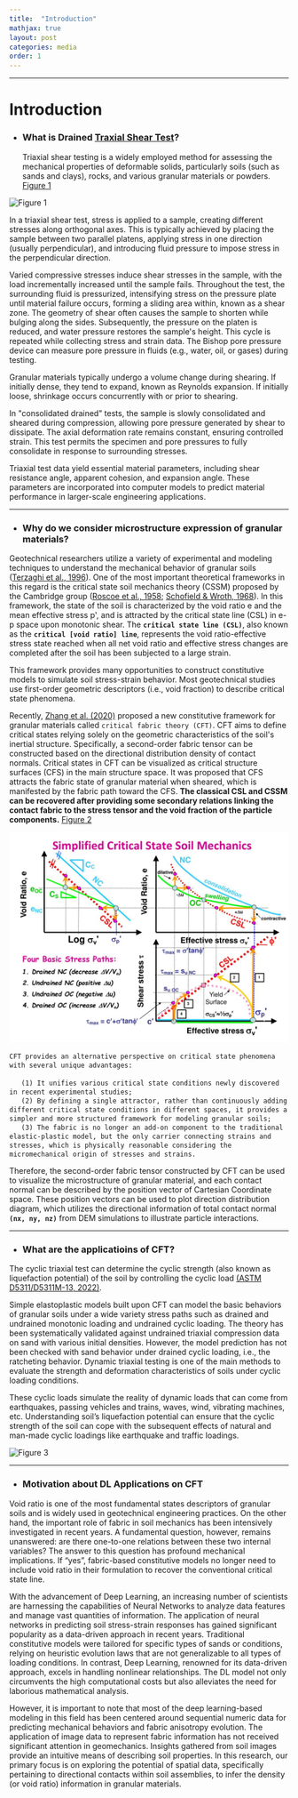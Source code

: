 ```yaml
---
title:  "Introduction"
mathjax: true
layout: post
categories: media
order: 1
---
```


---

# Introduction

* ### **What is Drained [Traxial Shear Test]?**
  
  Triaxial shear testing is a widely employed method for assessing the mechanical properties of deformable solids, particularly soils (such as sands and clays), rocks, and various granular materials or powders. [Figure 1]

![Figure 1](https://environment.uwe.ac.uk/geocal/SLOPES/GIFS/TRIAXIAL.GIF)  

In a triaxial shear test, stress is applied to a sample, creating different stresses along orthogonal axes. This is typically achieved by placing the sample between two parallel platens, applying stress in one direction (usually perpendicular), and introducing fluid pressure to impose stress in the perpendicular direction.

Varied compressive stresses induce shear stresses in the sample, with the load incrementally increased until the sample fails. Throughout the test, the surrounding fluid is pressurized, intensifying stress on the pressure plate until material failure occurs, forming a sliding area within, known as a shear zone. The geometry of shear often causes the sample to shorten while bulging along the sides. Subsequently, the pressure on the platen is reduced, and water pressure restores the sample's height. This cycle is repeated while collecting stress and strain data. The Bishop pore pressure device can measure pore pressure in fluids (e.g., water, oil, or gases) during testing.

Granular materials typically undergo a volume change during shearing. If initially dense, they tend to expand, known as Reynolds expansion. If initially loose, shrinkage occurs concurrently with or prior to shearing.

In "consolidated drained" tests, the sample is slowly consolidated and sheared during compression, allowing pore pressure generated by shear to dissipate. The axial deformation rate remains constant, ensuring controlled strain. This test permits the specimen and pore pressures to fully consolidate in response to surrounding stresses.

Triaxial test data yield essential material parameters, including shear resistance angle, apparent cohesion, and expansion angle. These parameters are incorporated into computer models to predict material performance in larger-scale engineering applications.


---


* ### **Why do we consider microstructure expression of granular materials?**
  
  
Geotechnical researchers utilize a variety of experimental and modeling techniques to understand the mechanical behavior of granular soils ([Terzaghi et al., 1996]). One of the most important theoretical frameworks in this regard is the critical state soil mechanics theory (CSSM) proposed by the Cambridge group ([Roscoe et al., 1958]; [Schofield & Wroth, 1968]). In this framework, the state of the soil is characterized by the void ratio e and the mean effective stress p', and is attracted by the critical state line (CSL) in e-p space upon monotonic shear. The **`critical state line (CSL)`**, also known as the **`critical [void ratio] line`**, represents the void ratio-effective stress state reached when all net void ratio and effective stress changes are completed after the soil has been subjected to a large strain.

This framework provides many opportunities to construct constitutive models to simulate soil stress-strain behavior. Most geotechnical studies use first-order geometric descriptors (i.e., void fraction) to describe critical state phenomena. 

Recently, [Zhang et al. (2020)] proposed a new constitutive framework for granular materials called `critical fabric theory (CFT)`. CFT aims to define critical states relying solely on the geometric characteristics of the soil's inertial structure. Specifically, a second-order fabric tensor can be constructed based on the directional distribution density of contact normals. Critical states in CFT can be visualized as critical structure surfaces (CFS) in the main structure space. It was proposed that CFS attracts the fabric state of granular material when sheared, which is manifested by the fabric path toward the CFS. **The classical CSL and CSSM can be recovered after providing some secondary relations linking the contact fabric to the stress tensor and the void fraction of the particle components.** [Figure 2]

![Figure 2](/assets/simplified-critical-state-soil-mechanics1-l.jpg)

    CFT provides an alternative perspective on critical state phenomena with several unique advantages:
    
       (1) It unifies various critical state conditions newly discovered in recent experimental studies;
       (2) By defining a single attractor, rather than continuously adding different critical state conditions in different spaces, it provides a simpler and more structured framework for modeling granular soils;
       (3) The fabric is no longer an add-on component to the traditional elastic-plastic model, but the only carrier connecting strains and stresses, which is physically reasonable considering the micromechanical origin of stresses and strains.

Therefore, the second-order fabric tensor constructed by CFT can be used to visualize the microstructure of granular material, and each contact normal can be described by the position vector of Cartesian Coordinate space. These position vectors can be used to plot direction distribution diagram, which utilizes the directional information of total contact normal **`(nx, ny, nz)`** from DEM simulations to illustrate particle interactions.


---


* ### **What are the applicatioins of CFT?**

The cyclic triaxial test can determine the cyclic strength (also known as liquefaction potential) of the soil by controlling the cyclic load [(ASTM D5311/D5311M-13, 2022)].

Simple elastoplastic models built upon CFT can model the basic behaviors of granular soils under a wide variety stress paths such as drained and undrained monotonic loading and undrained cyclic loading. The theory has been systematically validated against undrained triaxial compression data on sand with various initial densities. However, the model prediction has not been checked with sand behavior under drained cyclic loading, i.e., the ratcheting behavior. Dynamic triaxial testing is one of the main methods to evaluate the strength and deformation characteristics of soils under cyclic loading conditions. 

These cyclic loads simulate the reality of dynamic loads that can come from earthquakes, passing vehicles and trains, waves, wind, vibrating machines, etc. Understanding soil’s liquefaction potential can ensure that the cyclic strength of the soil can cope with the subsequent effects of natural and man-made cyclic loadings like earthquake and traffic loadings.  

![Figure 3](https://www.norsonic.asia/wp-content/uploads/2016/06/vibration.png)


---

* ### **Motivation about DL Applications on CFT**

Void ratio is one of the most fundamental states descriptors of granular soils and is widely used in geotechnical engineering practices. On the other hand, the important role of fabric in soil mechanics has been intensively investigated in recent years. A fundamental question, however, remains unanswered: are there one-to-one relations between these two internal variables? The answer to this question has profound mechanical implications. If “yes”, fabric-based constitutive models no longer need to include void ratio in their formulation to recover the conventional critical state line. 

With the advancement of Deep Learning, an increasing number of scientists are harnessing the capabilities of Neural Networks to analyze data features and manage vast quantities of information. The application of neural networks in predicting soil stress-strain responses has gained significant popularity as a data-driven approach in recent years. Traditional constitutive models were tailored for specific types of sands or conditions, relying on heuristic evolution laws that are not generalizable to all types of loading conditions. In contrast, Deep Learning, renowned for its data-driven approach, excels in handling nonlinear relationships. The DL model not only circumvents the high computational costs but also alleviates the need for laborious mathematical analysis.

However, it is important to note that most of the deep learning-based modeling in this field has been centered around sequential numeric data for predicting mechanical behaviors and fabric anisotropy evolution. The application of image data to represent fabric information has not received significant attention in geomechanics. Insights gathered from soil images provide an intuitive means of describing soil properties. In this research, our primary focus is on exploring the potential of spatial data, specifically pertaining to directional contacts within soil assemblies, to infer the density (or void ratio) information in granular materials. 



[Traxial Shear Test]: https://en.wikipedia.org/wiki/Triaxial_shear_test#Consolidated_drained_(CD) 
[void ratio]: https://en.wikipedia.org/wiki/Void_ratio
[Terzaghi et al., 1996]: https://books.google.com/books?hl=en&lr=&id=XjH6DwAAQBAJ&oi=fnd&pg=PR19&dq=Terzaghi+et+al.,+1996&ots=aiGuM4WccK&sig=Lkl5CF0Xa7-dGXNKHd0ahz7r3O0#v=onepage&q=Terzaghi%20et%20al.%2C%201996&f=false
[Roscoe et al., 1958]: https://www.icevirtuallibrary.com/doi/abs/10.1680/geot.1958.8.1.22
[Schofield & Wroth, 1968]: https://d1wqtxts1xzle7.cloudfront.net/7615800/cssm-libre.pdf?1391814949=&response-content-disposition=inline%3B+filename%3DCritical_state_soil_mechanics.pdf&Expires=1702336592&Signature=bhDTl5FBnXPNN5FK7uljbb4OpyUyurlXH~Rf2iKL-H2GfeGmBF42bz-XjMPdxr8GNR0pMRNYIZFYc0ZVrdH7wLNNKU9lSavx2rjBcR2bnaZ7J82prUf4E2N-QwiTQjchZVe7of7b~1tsphsrj~lDXv3bZS~A5hg1vhIx1ugvttWPRdp2oHfAESXqEt-fyn~NYBpPwax0jVijIIsGc8vAKBbbTzPcXV8-1HBgySNzCQmgZX6PI5~NMfHx4P1h0BKJcjq16fPzwsJ20gyJWcw1h~vBTrI6A4dJXc7TLW2zNI2KUeNWyJmEXEMJyQ0mMS0qi0wlnXcPj88oTrWVkRQZrg__&Key-Pair-Id=APKAJLOHF5GGSLRBV4ZA
[Zhang et al. (2020)]: https://ascelibrary.org/doi/abs/10.1061/%28ASCE%29EM.1943-7889.0001741?casa_token=_qsEivr1V2sAAAAA%3Arxm-tzo7DcDOm17hw7iiSX72BWt1yydmow65CY1wesv9Mf0JARVk07KaH_g7_AG_JInMJw6Ofnor
[(ASTM D5311/D5311M-13, 2022)]: https://www.astm.org/d5311_d5311m-13.html 
[Figure 2]: https://www.slideserve.com/yaholo/simplified-critical-state-soil-mechanics
[Figure 1]: https://environment.uwe.ac.uk/geocal/SLOPES/GIFS/TRIAXIAL.GIF 

